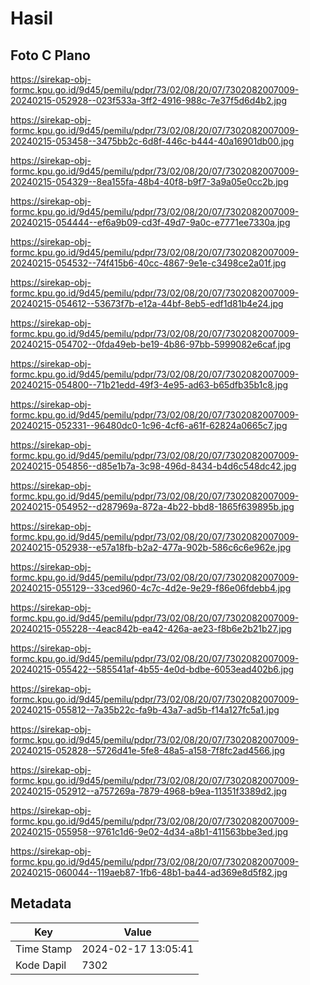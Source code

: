 # Hasil

## Foto C Plano

https://sirekap-obj-formc.kpu.go.id/9d45/pemilu/pdpr/73/02/08/20/07/7302082007009-20240215-052928--023f533a-3ff2-4916-988c-7e37f5d6d4b2.jpg

https://sirekap-obj-formc.kpu.go.id/9d45/pemilu/pdpr/73/02/08/20/07/7302082007009-20240215-053458--3475bb2c-6d8f-446c-b444-40a16901db00.jpg

https://sirekap-obj-formc.kpu.go.id/9d45/pemilu/pdpr/73/02/08/20/07/7302082007009-20240215-054329--8ea155fa-48b4-40f8-b9f7-3a9a05e0cc2b.jpg

https://sirekap-obj-formc.kpu.go.id/9d45/pemilu/pdpr/73/02/08/20/07/7302082007009-20240215-054444--ef6a9b09-cd3f-49d7-9a0c-e7771ee7330a.jpg

https://sirekap-obj-formc.kpu.go.id/9d45/pemilu/pdpr/73/02/08/20/07/7302082007009-20240215-054532--74f415b6-40cc-4867-9e1e-c3498ce2a01f.jpg

https://sirekap-obj-formc.kpu.go.id/9d45/pemilu/pdpr/73/02/08/20/07/7302082007009-20240215-054612--53673f7b-e12a-44bf-8eb5-edf1d81b4e24.jpg

https://sirekap-obj-formc.kpu.go.id/9d45/pemilu/pdpr/73/02/08/20/07/7302082007009-20240215-054702--0fda49eb-be19-4b86-97bb-5999082e6caf.jpg

https://sirekap-obj-formc.kpu.go.id/9d45/pemilu/pdpr/73/02/08/20/07/7302082007009-20240215-054800--71b21edd-49f3-4e95-ad63-b65dfb35b1c8.jpg

https://sirekap-obj-formc.kpu.go.id/9d45/pemilu/pdpr/73/02/08/20/07/7302082007009-20240215-052331--96480dc0-1c96-4cf6-a61f-62824a0665c7.jpg

https://sirekap-obj-formc.kpu.go.id/9d45/pemilu/pdpr/73/02/08/20/07/7302082007009-20240215-054856--d85e1b7a-3c98-496d-8434-b4d6c548dc42.jpg

https://sirekap-obj-formc.kpu.go.id/9d45/pemilu/pdpr/73/02/08/20/07/7302082007009-20240215-054952--d287969a-872a-4b22-bbd8-1865f639895b.jpg

https://sirekap-obj-formc.kpu.go.id/9d45/pemilu/pdpr/73/02/08/20/07/7302082007009-20240215-052938--e57a18fb-b2a2-477a-902b-586c6c6e962e.jpg

https://sirekap-obj-formc.kpu.go.id/9d45/pemilu/pdpr/73/02/08/20/07/7302082007009-20240215-055129--33ced960-4c7c-4d2e-9e29-f86e06fdebb4.jpg

https://sirekap-obj-formc.kpu.go.id/9d45/pemilu/pdpr/73/02/08/20/07/7302082007009-20240215-055228--4eac842b-ea42-426a-ae23-f8b6e2b21b27.jpg

https://sirekap-obj-formc.kpu.go.id/9d45/pemilu/pdpr/73/02/08/20/07/7302082007009-20240215-055422--585541af-4b55-4e0d-bdbe-6053ead402b6.jpg

https://sirekap-obj-formc.kpu.go.id/9d45/pemilu/pdpr/73/02/08/20/07/7302082007009-20240215-055812--7a35b22c-fa9b-43a7-ad5b-f14a127fc5a1.jpg

https://sirekap-obj-formc.kpu.go.id/9d45/pemilu/pdpr/73/02/08/20/07/7302082007009-20240215-052828--5726d41e-5fe8-48a5-a158-7f8fc2ad4566.jpg

https://sirekap-obj-formc.kpu.go.id/9d45/pemilu/pdpr/73/02/08/20/07/7302082007009-20240215-052912--a757269a-7879-4968-b9ea-11351f3389d2.jpg

https://sirekap-obj-formc.kpu.go.id/9d45/pemilu/pdpr/73/02/08/20/07/7302082007009-20240215-055958--9761c1d6-9e02-4d34-a8b1-411563bbe3ed.jpg

https://sirekap-obj-formc.kpu.go.id/9d45/pemilu/pdpr/73/02/08/20/07/7302082007009-20240215-060044--119aeb87-1fb6-48b1-ba44-ad369e8d5f82.jpg


## Metadata

| Key        | Value               |
| ---------- | ------------------- |
| Time Stamp | 2024-02-17 13:05:41 |
| Kode Dapil | 7302                |



